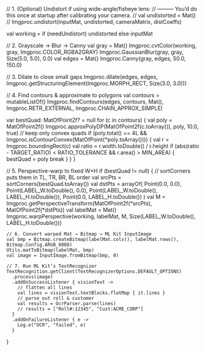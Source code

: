 // 1. (Optional) Undistort if using wide-angle/fisheye lens:
//    ——— You’d do this once at startup after calibrating your camera.
// val undistorted = Mat()
// Imgproc.undistort(inputMat, undistorted, cameraMatrix, distCoeffs)

val working = if (needUndistort) undistorted else inputMat

// 2. Grayscale → Blur → Canny
val gray = Mat()
Imgproc.cvtColor(working, gray, Imgproc.COLOR_RGBA2GRAY)
Imgproc.GaussianBlur(gray, gray, Size(5.0, 5.0), 0.0)
val edges = Mat()
Imgproc.Canny(gray, edges, 50.0, 150.0)

// 3. Dilate to close small gaps
Imgproc.dilate(edges, edges, Imgproc.getStructuringElement(Imgproc.MORPH_RECT, Size(3.0, 3.0)))

// 4. Find contours & approximate to polygons
val contours = mutableListOf<MatOfPoint>()
Imgproc.findContours(edges, contours, Mat(), Imgproc.RETR_EXTERNAL, Imgproc.CHAIN_APPROX_SIMPLE)

var bestQuad: MatOfPoint2f? = null
for (c in contours) {
    val poly = MatOfPoint2f()
    Imgproc.approxPolyDP(MatOfPoint2f(c.toArray()), poly, 10.0, true)
    // keep only convex quads
    if (poly.total() == 4L && Imgproc.isContourConvex(MatOfPoint(*poly.toArray()))) {
        val r = Imgproc.boundingRect(c)
        val ratio = r.width.toDouble() / r.height
        if (abs(ratio - TARGET_RATIO) < RATIO_TOLERANCE && r.area() > MIN_AREA) {
            bestQuad = poly
            break
        }
    }
}

// 5. Perspective-warp to fixed W×H
if (bestQuad != null) {
    // sortCorners puts them in TL, TR, BR, BL order
    val srcPts = sortCorners(bestQuad.toArray())
    val dstPts = arrayOf(
        Point(0.0, 0.0),
        Point(LABEL_W.toDouble(), 0.0),
        Point(LABEL_W.toDouble(), LABEL_H.toDouble()),
        Point(0.0, LABEL_H.toDouble())
    )
    val M = Imgproc.getPerspectiveTransform(MatOfPoint2f(*srcPts), MatOfPoint2f(*dstPts))
    val labelMat = Mat()
    Imgproc.warpPerspective(working, labelMat, M, Size(LABEL_W.toDouble(), LABEL_H.toDouble()))

    // 6. Convert warped Mat → Bitmap → ML Kit InputImage
    val bmp = Bitmap.createBitmap(labelMat.cols(), labelMat.rows(), Bitmap.Config.ARGB_8888)
    Utils.matToBitmap(labelMat, bmp)
    val image = InputImage.fromBitmap(bmp, 0)

    // 7. Run ML Kit’s TextRecognizer
    TextRecognition.getClient(TextRecognizerOptions.DEFAULT_OPTIONS)
      .process(image)
      .addOnSuccessListener { visionText ->
        // flatten all lines
        val lines = visionText.textBlocks.flatMap { it.lines }
        // parse out roll & customer
        val results = OcrParser.parse(lines)
        // results = ["Roll#:12345", "Cust:ACME_CORP"]
      }
      .addOnFailureListener { e ->
        Log.e("OCR", "failed", e)
      }
}

